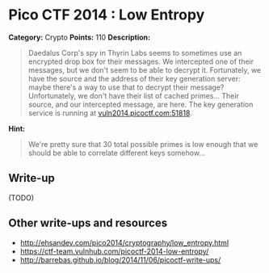 # Pico CTF 2014 : Low Entropy

**Category:** Crypto
**Points:** 110
**Description:**

>Daedalus Corp's spy in Thyrin Labs seems to sometimes use an encrypted drop box for their messages. We intercepted one of their messages, but we don't seem to be able to decrypt it. Fortunately, we have the source and the address of their key generation server: maybe there's a way to use that to decrypt their message? Unfortunately, we don't have their list of cached primes...
Their source, and our intercepted message, are here. The key generation service is running at [vuln2014.picoctf.com:51818](http://vuln2014.picoctf.com:51818).

**Hint:**
>We're pretty sure that 30 total possible primes is low enough that we should be able to correlate different keys somehow...

## Write-up

(TODO)

## Other write-ups and resources

* <http://ehsandev.com/pico2014/cryptography/low_entropy.html>
* <https://ctf-team.vulnhub.com/picoctf-2014-low-entropy/>
* <http://barrebas.github.io/blog/2014/11/06/picoctf-write-ups/>
